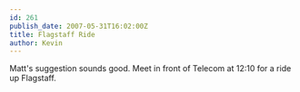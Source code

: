 ```yaml
---
id: 261
publish_date: 2007-05-31T16:02:00Z
title: Flagstaff Ride
author: Kevin
---
```

Matt's suggestion sounds good. Meet in front of Telecom at 12:10 for a ride up Flagstaff.